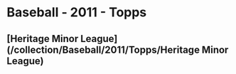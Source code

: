 # Baseball - 2011 - Topps
## [Heritage Minor League](/collection/Baseball/2011/Topps/Heritage Minor League)
